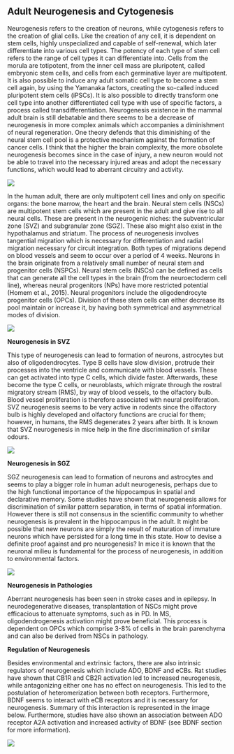 ## Adult Neurogenesis and Cytogenesis

Neurogenesis refers to the creation of neurons, while cytogenesis refers to the creation of glial cells. Like the creation of any cell, it is dependent on stem cells, highly unspecialized and capable of self-renewal, which later differentiate into various cell types. The potency of each type of stem cell refers to the range of cell types it can differentiate into. Cells from the morula are totipotent, from the inner cell mass are pluripotent, called embryonic stem cells, and cells from each germinative layer are multipotent. It is also possible to induce any adult somatic cell type to become a stem cell again, by using the Yamanaka factors, creating the so-called induced pluripotent stem cells (iPSCs). It is also possible to directly transform one cell type into another differentiated cell type with use of specific factors, a process called transdifferentiation. Neurogenesis existence in the mammal adult brain is still debatable and there seems to be a decrease of neurogenesis in more complex animals which accompanies a diminishment of neural regeneration. One theory defends that this diminishing of the neural stem cell pool is a protective mechanism against the formation of cancer cells. I think that the higher the brain complexity, the more obsolete neurogenesis becomes since in the case of injury, a new neuron would not be able to travel into the necessary injured areas and adopt the necessary functions, which would lead to aberrant circuitry and activity.

![](<2 - Source Material/Masters/attachments/Attachment 183.png>)

In the human adult, there are only multipotent cell lines and only on specific organs: the bone marrow, the heart and the brain. Neural stem cells (NSCs) are multipotent stem cells which are present in the adult and give rise to all neural cells. These are present in the neurogenic niches: the subventricular zone (SVZ) and subgranular zone (SGZ). These also might also exist in the hypothalamus and striatum. The process of neurogenesis involves tangential migration which is necessary for differentiation and radial migration necessary for circuit integration. Both types of migrations depend on blood vessels and seem to occur over a period of 4 weeks. Neurons in the brain originate from a relatively small number of neural stem and progenitor cells (NSPCs). Neural stem cells (NSCs) can be defined as cells that can generate all the cell types in the brain (from the neuroectoderm cell line), whereas neural progenitors (NPs) have more restricted potential (Homem et al., 2015). Neural progenitors include the oligodendrocyte progenitor cells (OPCs). Division of these stem cells can either decrease its pool maintain or increase it, by having both symmetrical and asymmetrical modes of division.

![](<2 - Source Material/Masters/attachments/Attachment 184.png>)

**Neurogenesis in SVZ**

This type of neurogenesis can lead to formation of neurons, astrocytes but also of oligodendrocytes. Type B cells have slow division, protrude their processes into the ventricle and communicate with blood vessels. These can get activated into type C cells, which divide faster. Afterwards, these become the type C cells, or neuroblasts, which migrate through the rostral migratory stream (RMS), by way of blood vessels, to the olfactory bulb. Blood vessel proliferation is therefore associated with neural proliferation. SVZ neurogenesis seems to be very active in rodents since the olfactory bulb is highly developed and olfactory functions are crucial for them; however, in humans, the RMS degenerates 2 years after birth. It is known that SVZ neurogenesis in mice help in the fine discrimination of similar odours.

![](<2 - Source Material/Masters/attachments/Attachment 185.png>)

**Neurogenesis in SGZ**

SGZ neurogenesis can lead to formation of neurons and astrocytes and seems to play a bigger role in human adult neurogenesis, perhaps due to the high functional importance of the hippocampus in spatial and declarative memory. Some studies have shown that neurogenesis allows for discrimination of similar pattern separation, in terms of spatial information. However there is still not consensus in the scientific community to whether neurogenesis is prevalent in the hippocampus in the adult. It might be possible that new neurons are simply the result of maturation of immature neurons which have persisted for a long time in this state. How to devise a definite proof against and pro neurogenesis? In mice it is known that the neuronal milieu is fundamental for the process of neurogenesis, in addition to environmental factors.

![](<2 - Source Material/Masters/attachments/Attachment 186.png>)

**Neurogenesis in Pathologies**

Aberrant neurogenesis has been seen in stroke cases and in epilepsy. In neurodegenerative diseases, transplantation of NSCs might prove efficacious to attenuate symptoms, such as in PD. In MS, oligodendrogenesis activation might prove beneficial. This process is dependent on OPCs which comprise 3-8% of cells in the brain parenchyma and can also be derived from NSCs in pathology.

**Regulation of Neurogenesis**

Besides environmental and extrinsic factors, there are also intrinsic regulators of neurogenesis which include ADO, BDNF and eCBs. Rat studies have shown that CB1R and CB2R activation led to increased neurogenesis, while antagonizing either one has no effect on neurogenesis. This led to the postulation of heteromerization between both receptors. Furthermore, BDNF seems to interact with eCB receptors and it is necessary for neurogenesis. Summary of this interaction is represented in the image below. Furthermore, studies have also shown an association between ADO receptor A2A activation and increased activity of BDNF (see BDNF section for more information).

![](<2 - Source Material/Masters/attachments/Attachment 187.png>)